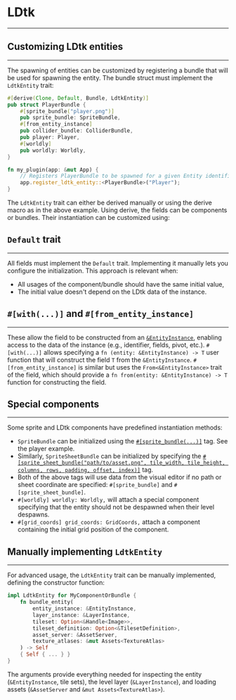 # LDtk

---

## Customizing LDtk entities

---

The spawning of entities can be customized by registering a bundle that will be used for spawning the entity. The bundle struct must implement the `LdtkEntity` trait:

```rust
#[derive(Clone, Default, Bundle, LdtkEntity)]
pub struct PlayerBundle {
    #[sprite_bundle("player.png")]
    pub sprite_bundle: SpriteBundle,
    #[from_entity_instance]
    pub collider_bundle: ColliderBundle,
    pub player: Player,
    #[worldly]
    pub worldly: Worldly,
}

fn my_plugin(app: &mut App) {
    // Registers PlayerBundle to be spawned for a given Entity identifier
    app.register_ldtk_entity::<PlayerBundle>("Player");
}
```

The `LdtkEntity` trait can either be derived manually or using the derive macro as in the above example. Using derive, the fields can be components or bundles. Their instantiation can be customized using:

## `Default` trait

---

All fields must implement the `Default` trait. Implementing it manually lets you configure the initialization. This approach is relevant when:

- All usages of the component/bundle should have the same initial value,
- The initial value doesn't depend on the LDtk data of the instance.

## `#[with(...)]` and `#[from_entity_instance]`

---

These allow the field to be constructed from an [`&EntityInstance`](https://docs.rs/bevy_ecs_ldtk/latest/bevy_ecs_ldtk/ldtk/struct.EntityInstance.html), enabling access to the data of the instance (e.g., identifier, fields, pivot, etc.).
`#[with(...)]` allows specifying a `fn (entity: &EntityInstance) -> T` user function that will construct the field `T` from the `&EntityInstance`. `#[from_entity_instance]` is similar but uses the `From<&EntityInstance>` trait of the field, which should provide a `fn from(entity: &EntityInstance) -> T` function for constructing the field.

## Special components

---

Some sprite and LDtk components have predefined instantiation methods:

- `SpriteBundle` can be initialized using the [`#[sprite_bundle(...)]`](https://docs.rs/bevy_ecs_ldtk/latest/bevy_ecs_ldtk/app/trait.LdtkEntity.html#sprite_bundle) tag. See the player example.
- Similarly, `SpriteSheetBundle` can be initialized by specifying the [`#[sprite_sheet_bundle("path/to/asset.png", tile_width, tile_height, columns, rows, padding, offset, index)]`](https://docs.rs/bevy_ecs_ldtk/latest/bevy_ecs_ldtk/app/trait.LdtkEntity.html#sprite_sheet_bundle) tag.
- Both of the above tags will use data from the visual editor if no path or sheet coordinate are specified: `#[sprite_bundle]` and `#[sprite_sheet_bundle]`.
- `#[worldly] worldly: Worldly,` will attach a special component specifying that the entity should not be despawned when their level despawns.
- `#[grid_coords] grid_coords: GridCoords,` attach a component containing the initial grid position of the component.

## Manually implementing `LdtkEntity`

---

For advanced usage, the `LdtkEntity` trait can be manually implemented, defining the constructor function:

```rust
impl LdtkEntity for MyComponentOrBundle {
    fn bundle_entity(
        entity_instance: &EntityInstance,
        layer_instance: &LayerInstance,
        tileset: Option<&Handle<Image>>,
        tileset_definition: Option<&TilesetDefinition>,
        asset_server: &AssetServer,
        texture_atlases: &mut Assets<TextureAtlas>
    ) -> Self
    { Self { ... } }
}
```

The arguments provide everything needed for inspecting the entity (`&EntityInstance`, tile sets), the level layer (`&LayerInstance`), and loading assets (`&AssetServer` and `&mut Assets<TextureAtlas>`).
